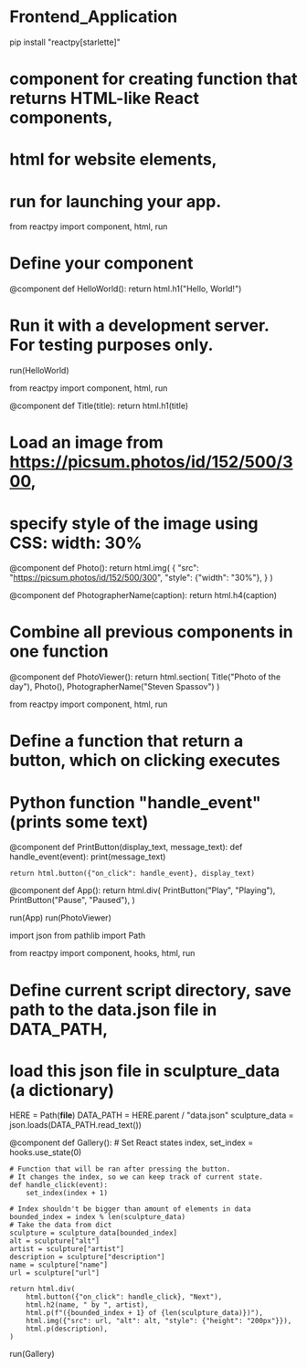 # Frontend_Application


pip install "reactpy[starlette]"

# component for creating function that returns HTML-like React components, 
# html for website elements, 
# run for launching your app.
from reactpy import component, html, run 

# Define your component
@component
def HelloWorld():
    return html.h1("Hello, World!")

# Run it with a development server. For testing purposes only.
run(HelloWorld)

from reactpy import component, html, run

@component
def Title(title):
    return html.h1(title)

# Load an image from https://picsum.photos/id/152/500/300,
# specify style of the image using CSS: width: 30%
@component
def Photo():
    return html.img(
        {
            "src": "https://picsum.photos/id/152/500/300",
            "style": {"width": "30%"},
        }
    )

@component
def PhotographerName(caption):
    return html.h4(caption)

# Combine all previous components in one function
@component
def PhotoViewer():
    return html.section(
        Title("Photo of the day"),
        Photo(),
        PhotographerName("Steven Spassov")
    )

from reactpy import component, html, run

# Define a function that return a button, which on clicking executes
# Python function "handle_event" (prints some text)
@component
def PrintButton(display_text, message_text):
    def handle_event(event):
        print(message_text)

    return html.button({"on_click": handle_event}, display_text)

@component
def App():
    return html.div(
        PrintButton("Play", "Playing"),
        PrintButton("Pause", "Paused"),
    )

run(App)
run(PhotoViewer)


import json
from pathlib import Path

from reactpy import component, hooks, html, run

# Define current script directory, save path to the data.json file in DATA_PATH,
# load this json file in sculpture_data (a dictionary)
HERE = Path(__file__)
DATA_PATH = HERE.parent / "data.json"
sculpture_data = json.loads(DATA_PATH.read_text())


@component
def Gallery():
    # Set React states
    index, set_index = hooks.use_state(0)
    
    # Function that will be ran after pressing the button.
    # It changes the index, so we can keep track of current state.
    def handle_click(event):
        set_index(index + 1)
    
    # Index shouldn't be bigger than amount of elements in data
    bounded_index = index % len(sculpture_data)
    # Take the data from dict
    sculpture = sculpture_data[bounded_index]
    alt = sculpture["alt"]
    artist = sculpture["artist"]
    description = sculpture["description"]
    name = sculpture["name"]
    url = sculpture["url"]

    return html.div(
        html.button({"on_click": handle_click}, "Next"),
        html.h2(name, " by ", artist),
        html.p(f"({bounded_index + 1} of {len(sculpture_data)})"),
        html.img({"src": url, "alt": alt, "style": {"height": "200px"}}),
        html.p(description),
    )


run(Gallery)
